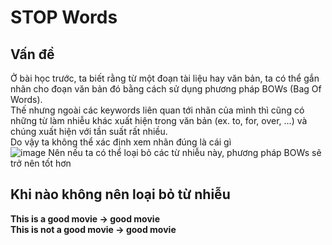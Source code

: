 # STOP Words
## Vấn đề
Ở bài học trước, ta biết rằng từ một đoạn tài liệu hay văn bản, ta có thể gắn nhãn cho đoạn văn bản đó
bằng cách sử dụng phương pháp BOWs (Bag Of Words).  
Thế nhưng ngoài các keywords liên quan tới nhãn của mình thì cũng có những từ làm nhiễu khác xuất hiện trong văn bản (ex. to, for, over, ...) và chúng xuất hiện với tần suất rất nhiều.  
Do vậy ta không thể xác định xem nhãn đúng là cái gì  
![image](https://github.com/MinhHung7/NLP_Tutorials/assets/118424791/305515eb-c952-42d3-8b9f-f95cf2b7d744)
Nên nếu ta có thể loại bỏ các từ nhiễu này, phương pháp BOWs sẽ trở nên tốt hơn
## Khi nào không nên loại bỏ từ nhiễu
**This is a good movie -> good movie**  
**This is not a good movie -> good movie**  
